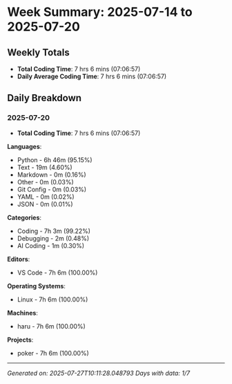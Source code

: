 # Week Summary: 2025-07-14 to 2025-07-20

## Weekly Totals
- **Total Coding Time**: 7 hrs 6 mins (07:06:57)
- **Daily Average Coding Time**: 7 hrs 6 mins (07:06:57)

## Daily Breakdown

### 2025-07-20
- **Total Coding Time**: 7 hrs 6 mins (07:06:57)

**Languages**:

  - Python - 6h 46m (95.15%)
  - Text - 19m (4.60%)
  - Markdown - 0m (0.16%)
  - Other - 0m (0.03%)
  - Git Config - 0m (0.03%)
  - YAML - 0m (0.02%)
  - JSON - 0m (0.01%)

**Categories**:

  - Coding - 7h 3m (99.22%)
  - Debugging - 2m (0.48%)
  - AI Coding - 1m (0.30%)

**Editors**:

  - VS Code - 7h 6m (100.00%)

**Operating Systems**:

  - Linux - 7h 6m (100.00%)

**Machines**:

  - haru - 7h 6m (100.00%)

**Projects**:

  - poker - 7h 6m (100.00%)


---
*Generated on: 2025-07-27T10:11:28.048793*
*Days with data: 1/7*
